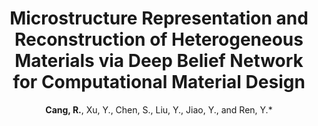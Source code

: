 ---
categories: paper
title: Microstructure Representation and Reconstruction of Heterogeneous Materials via Deep Belief Network for Computational Material Design
author: <b>Cang, R.</b>, Xu, Y., Chen, S., Liu, Y., Jiao, Y., and Ren, Y.*
year: 2017
venue: ASME Journal of Mechanical Design, 139(7)
link: https://arxiv.org/pdf/1612.07401.pdf
image:
note:
class: representation, materials
---